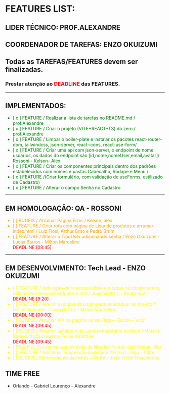 # FEATURES LIST:

## LIDER TÉCNICO: PROF.ALEXANDRE
## COORDENADOR DE TAREFAS: ENZO OKUIZUMI

## Todas as TAREFAS/FEATURES devem ser finalizadas.
### Prestar atenção ao <span style="color:red">DEADLINE</span> das FEATURES. 

---
## IMPLEMENTADOS:
<ul style="color:green">
<li>[ x ] FEATURE / Realizar a lista de tarefas no README.md / prof.Alexandre </li>
<li>[ x ] FEATURE / Criar o projeto (VITE+REACT+TS) do zero / prof.Alexandre </li>
<li>[ x ] FEATURE / Limpar o boiler-plate e instalar os pacotes react-router-dom, tailwindcss, json-server, react-icons, react-use-form/  </li>
<li>[ x ] FEATURE / Criar uma api com json-server, o endpoint de nome usuarios, os dados do endpoint são [id,nome,nomeUser,email,avatar]/ Rossoni - Kelson- Alex  </li></span>
<li>[ x ] FEATURE / Criar os componentes principais dentro dos padrões estabelecidos com nomes e pastas Cabecalho, Rodape e Menu / </li>
<li>[ x ] FEATURE /(Criar formulário, com validação de useForms, estilizado de Cadastro)</li>
<li>[ x ] FEATURE / Alterar o campo Senha no Cadastro </li>
</ul>

---
## EM HOMOLOGAÇÃO: QA - ROSSONI
<ul style="color:orange">

<li>[   ] BUGFIX / Arrumar Pagina Error / Kelson, alex</li>

<li>[   ] FEATURE / Criar rota com página de Lista de produtos e arrumar index.html / Luiz Flosi, Arthur Brito e Pedro Brum </li>

<li>[   ] FEATURE / Alterar o TipoUser adicionando senha  / Enzo Okuizumi -  Lucas Barros - Milton Marcelino</li><span style="color:red">DEADLINE:[08:45]</span>

</ul>

---
## EM DESENVOLVIMENTO: Tech Lead - ENZO OKUIZUMI
<ul style="color:yellow">

<li>[   ] FEATURE / Aplicação de responsividade em todos os componentes, utilizando 3 resoluções(lg,md e sm) / Joao Victor L - Pedro Vaz </li><span style="color:red">DEADLINE:[9:20]</span>

<li>[   ] FEATURE / Alterar a página de Login para se adequar ao projeto  / Enzo Okuizumi -  Lucas Barros - Milton Marcelino</li><span style="color:red">DEADLINE:[00:00]</span>

<li>[   ] BUGFIX / Arrumar API na página Home / Iago - Enrico - Vitor</li><span style="color:red">DEADLINE:[09:45]</span>

<li>[   ] BUGFIX / Arrumar validação do usuário na página de login / Moisés Barsoti, Sofia Siqueira, Felipe Kirschne</li><span style="color:red">DEADLINE:[09:45]</span>

<li>[   ] BugFix / Corrigir responsividade de Header, Footer, etc/ Kelson, Alex</li>

<li>[   ] FEATURE / Adicionar Suspensão na página / Enrico - Iago - Vitor</li>

<li>[   ] BUGFIX / Reformulação das rotas / André - João Victor Nascimento</li>

</ul>


## TIME FREE
-  Orlando - Gabriel Lourenço - Alexandre
